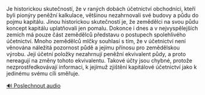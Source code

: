 
Je historickou skutečností, že v raných dobách účetnictví obchodníci, kteří byli pionýry peněžní kalkulace, většinou nezahrnovali své budovy a půdu do pojmu kapitálu. Jinou historickou skutečností je, že zemědělci na svou půdu koncept kapitálu uplatňovali jen pomalu. Dokonce i dnes a v nejvyspělejších zemích má pouze část zemědělců představu o postupech spolehlivého účetnictví. Mnoho zemědělců mlčky souhlasí s tím, že v účetnictví není věnována náležitá pozornost půdě a jejímu přínosu pro zemědělskou výrobu. Její účetní položky nezahrnují peněžní ekvivalent půdy, a proto nereagují na změny tohoto ekvivalentu. Takové účty jsou chybné, protože nezprostředkovávají informaci, k jejímuž zjištění kapitálové účetnictví jako k jedinému svému cíli směřuje.

[🔊 Poslechnout audio](/data/7-paragraphs/audio/chapter_52/para_002-Je-historickou-skutenost-e-v-ranch-dobch-e.mp3)
